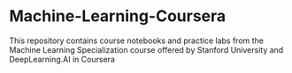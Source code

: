 # Machine-Learning-Coursera
This repository contains course notebooks and practice labs from the Machine Learning Specialization course offered by Stanford University and DeepLearning.AI in Coursera
